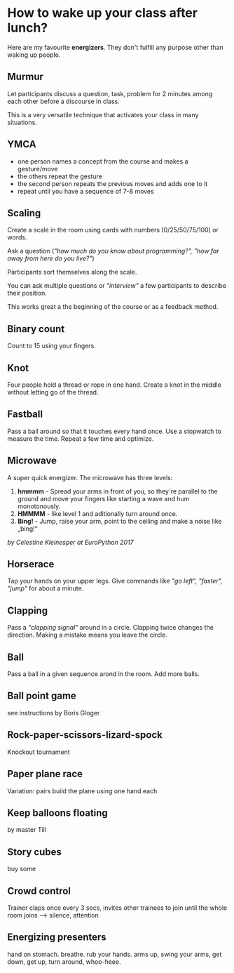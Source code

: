 
# How to wake up your class after lunch?

Here are my favourite **energizers**. They don't fulfill any purpose other than waking up people.

## Murmur

Let participants discuss a question, task, problem for 2 minutes among each other before a discourse in class.

This is a very versatile technique that activates your class in many situations.

## YMCA

* one person names a concept from the course and makes a gesture/move
* the others repeat the gesture
* the second person repeats the previous moves and adds one to it
* repeat until you have a sequence of 7-8 moves

## Scaling

Create a scale in the room using cards with numbers (0/25/50/75/100) or words.

Ask a question (*"how much do you know about programming?", "how far away from here do you live?"*)

Participants sort themselves along the scale.

You can ask multiple questions or *"interview"* a few participants to describe their position.

This works great a the beginning of the course or as a feedback method.

## Binary count

Count to 15 using your fingers.

## Knot

Four people hold a thread or rope in one hand. Create a knot in the middle without letting go of the thread.

## Fastball

Pass a ball around so that it touches every hand once. Use a stopwatch to measure the time. Repeat a few time and optimize.

## Microwave

A super quick energizer. The microwave has three levels:

1. **hmmmm** - Spread your arms in front of you, so they´re parallel to the ground and move your fingers like starting a wave and hum monotonously.
2. **HMMMM** - like level 1 and aditionally turn around once.
3. **Bing!** - Jump, raise your arm, point to the ceiling and make a noise like „bing!“

*by Celestine Kleinesper at EuroPython 2017*

## Horserace

Tap your hands on your upper legs. Give commands like *"go left", "faster", "jump"* for about a minute.

## Clapping
Pass a *"clapping signal"* around in a circle. Clapping twice changes the direction. Making a mistake means you leave the circle.

## Ball
Pass a ball in a given sequence arond in the room. Add more balls.

## Ball point game
see instructions by Boris Gloger

## Rock-paper-scissors-lizard-spock

Knockout tournament

## Paper plane race

Variation: pairs build the plane using one hand each

## Keep balloons floating
by master Till

## Story cubes
buy some

## Crowd control
Trainer claps once every 3 secs, invites other trainees to join until the whole room joins --> silence, attention

## Energizing presenters
hand on stomach. breathe. rub your hands. arms up, swing your arms, get down, get up, turn around, whoo-heee.
